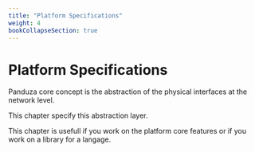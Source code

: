 ```yaml
---
title: "Platform Specifications"
weight: 4
bookCollapseSection: true
---
```


# Platform Specifications

Panduza core concept is the abstraction of the physical interfaces at the network level.

This chapter specify this abstraction layer.

This chapter is usefull if you work on the platform core features or if you work on a library for a langage.

